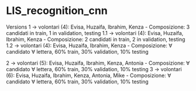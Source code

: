 # LIS_recognition_cnn

Versions
1 -> volontari (4): Evisa, Huzaifa, Ibrahim, Kenza - Composizione: 3 candidati in train, 1 in validation, testing
1.1 -> volontari (4): Evisa, Huzaifa, Ibrahim, Kenza - Composizione: 2 candidati in train, 2 in validation, testing
1.2 -> volontari (4): Evisa, Huzaifa, Ibrahim, Kenza - Composizione: ∀ candidato ∀ lettera, 60% train, 30% validation, 10% testing

2 -> volontari (5): Evisa, Huzaifa, Ibrahim, Kenza, Antonia - Composizione: ∀ candidato ∀ lettera, 60% train, 30% validation, 10% testing
3 -> volontari (6): Evisa, Huzaifa, Ibrahim, Kenza, Antonia, Mike - Composizione: ∀ candidato ∀ lettera, 60% train, 30% validation, 10% testing
